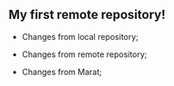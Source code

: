 ## My first remote repository!

* Changes from local repository;

* Changes from remote repository;

* Changes from Marat;
